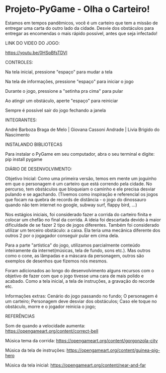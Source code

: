 # Projeto-PyGame - Olha o Carteiro!

Estamos em tempos pandêmicos, você é um carteiro que tem a missão de entregar uma carta do outro lado da cidade. Desvie dos obstáculos para entregar as encomendas o mais rápido possível, antes que seja infectado!

LINK DO VIDEO DO JOGO:

https://youtu.be/0HSpBfsTDVI

CONTROLES:

Na tela inicial, pressione "espaço" para mudar a tela

Na tela de informações, pressione "espaço" para iniciar o jogo

Durante o jogo, pressione a "setinha pra cima" para pular

Ao atingir um obstáculo, aperte "espaço" para reiniciar

Sempre é possível sair do jogo fechando a janela

INTEGRANTES:

André Barboza Braga de Melo | Giovana Cassoni Andrade  | Livia Brigido do Nascimento

INSTALANDO BIBLIOTECAS

Para instalar o PyGame em seu computador, abra o seu terminal e digite: 
pip install pygame

DIÁRIO DE DESENVOLVIMENTO:

Objetivo Inicial: Como uma primeira versão, temos em mente um joguinho em que o personagem é um carteiro que está correndo pela cidade. No percurso, tem obstáculos que bloqueiam o caminho e ele precisa desviar pulando e se agachando. (Tivemos como inspiração e referencial os jogos que focam na quebra de records de distância - o jogo do dinossauro quando não tem internet no google, subway surf, flappy bird, ...)

Nos estágios iniciais, foi considerado fazer a corrida do carteiro finita e colocar um chefão no final da corrida. A ideia foi descartada devido à maior dificuldade de se fazer 2 tipo de jogos diferentes. Também foi considerado utilizar um terceiro obstáculo: a caixa. Ela teria uma mecânica diferente dos outros 2 por o jogagador conseguir pular em cima dela.

Para a parte "artística" do jogo, utilizamos parcialmente conteúdo inteiramente da internet(músicas, tela de fundo, sons etc.). Mas outros como o cone, as lâmpadas e a máscara da personagem, outros são exemplos de desenhos que fizemos nós mesmos. 

Foram adicionados ao longo do desenvolvimento alguns recursos com o objetivo de fazer com que o jogo tivesse uma cara de mais polido e acabado. Como a tela inicial, a tela de instruções, a gravação do recorde etc.


Informações extras:
Cenário do jogo passando no fundo;
O personagem é um carteiro;
Personagem deve desviar dos obstáculos;
Caso ele toque no obstáculo, morre e o jogador reinicia o jogo;


REFERÊNCIAS

Som de quando a velocidade aumenta:
https://opengameart.org/content/correct-bell

Música tema da corrida:
https://opengameart.org/content/gorgonzola-city

Música da tela de instruções:
https://opengameart.org/content/guinea-pig-hero

Música da tela inicial:
https://opengameart.org/content/near-and-far
